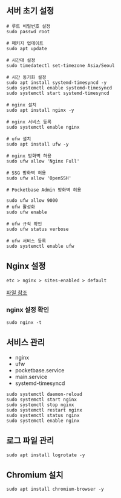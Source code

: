 ## 서버 초기 설정

```shell
# 루트 비밀번호 설정
sudo passwd root

# 패키지 업데이트
sudo apt update

# 시간대 설정
sudo timedatectl set-timezone Asia/Seoul

# 시간 동기화 설정
sudo apt install systemd-timesyncd -y
sudo systemctl enable systemd-timesyncd
sudo systemctl start systemd-timesyncd

# nginx 설치
sudo apt install nginx -y

# nginx 서비스 등록
sudo systemctl enable nginx

# ufw 설치
sudo apt install ufw -y

# nginx 방화벽 허용
sudo ufw allow 'Nginx Full'

# SSG 방화벽 허용
sudo ufw allow 'OpenSSH'

# Pocketbase Admin 방화벽 허용

sudo ufw allow 9000
# ufw 활성화
sudo ufw enable

# ufw 규칙 확인
sudo ufw status verbose

# ufw 서비스 등록
sudo systemctl enable ufw
```

## Nginx 설정

`etc > nginx > sites-enabled > default`

[파일 참조](./nginx/default)

### nginx 설정 확인

```shell
sudo nginx -t
```

## 서비스 관리

- nginx
- ufw
- pocketbase.service
- main.service
- systemd-timesyncd

```shell
sudo systemctl daemon-reload
sudo systemctl start nginx
sudo systemctl stop nginx
sudo systemctl restart nginx
sudo systemctl status nginx
sudo systemctl enable nginx
```

## 로그 파일 관리

```shell
sudo apt install logrotate -y
```

## Chromium 설치

```shell
sudo apt install chromium-browser -y
```
